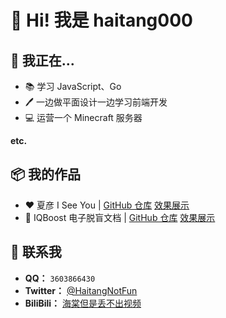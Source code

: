 # 👋 Hi! 我是 haitang000

<!--
**haitang000/haitang000** is a ✨ _special_ ✨ repository because its `README.md` (this file) appears on your GitHub profile.

Here are some ideas to get you started:

- 🔭 I’m currently working on ...
- 🌱 I’m currently learning ...
- 👯 I’m looking to collaborate on ...
- 🤔 I’m looking for help with ...
- 💬 Ask me about ...
- 📫 How to reach me: ...
- 😄 Pronouns: ...
- ⚡ Fun fact: ...
-->

## 🔭 我正在...

- 📚 学习 JavaScript、Go
- 🖊 一边做平面设计一边学习前端开发
- 💻 运营一个 Minecraft 服务器

**etc.**

## 📦 我的作品

- ❤ 夏彦 I See You  |  [GitHub 仓库](https://github.com/haitang000/XiaYan-I-see-you) [效果展示](https://xyicu.haitang000.top)
- 📜 IQBoost 电子脱盲文档  |  [GitHub 仓库](https://github.com/haitang000/IQ-Boost---Docs) [效果展示](https://iqboost.fun)

## 💭 联系我
- **QQ：** `3603866430`
- **Twitter：** [@HaitangNotFun](https://x.com/haitangNotFun)
- **BiliBili：** [海棠但是丢不出视频](https://space.bilibili.com/1073778000)
